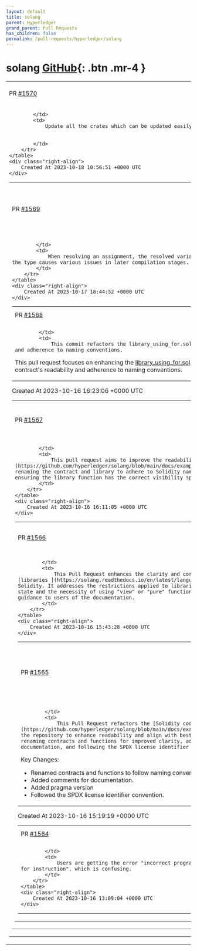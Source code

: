 ```yaml
---
layout: default
title: solang
parent: Hyperledger
grand_parent: Pull Requests
has_children: false
permalink: /pull-requests/hyperledger/solang
---
```


# solang <span class="fs-3 right-align">[GitHub](https://github.com/hyperledger/solang){: .btn .mr-4 }</span>


<div>
    <table>
        <tr>
            <td>
                PR <a href="https://github.com/hyperledger/solang/pull/1570" class=".btn">#1570</a>
            </td>
            <td>
                <b>
                    Bump anchor and other dependencies
                </b>
            </td>
        </tr>
        <tr>
            <td>
                
            </td>
            <td>
                Update all the crates which can be updated easily.


            </td>
        </tr>
    </table>
    <div class="right-align">
        Created At 2023-10-18 10:56:51 +0000 UTC
    </div>
</div>

<div>
    <table>
        <tr>
            <td>
                PR <a href="https://github.com/hyperledger/solang/pull/1569" class=".btn">#1569</a>
            </td>
            <td>
                <b>
                    Bugfix: The type of a resolved assignments needs a storage deref
                </b>
            </td>
        </tr>
        <tr>
            <td>
                
            </td>
            <td>
                When resolving an assignment, the resolved variable is always in memory and can't be of `Type::StorageRef`. Not dereferencing the type causes various issues in later compilation stages.
            </td>
        </tr>
    </table>
    <div class="right-align">
        Created At 2023-10-17 18:44:52 +0000 UTC
    </div>
</div>

<div>
    <table>
        <tr>
            <td>
                PR <a href="https://github.com/hyperledger/solang/pull/1568" class=".btn">#1568</a>
            </td>
            <td>
                <b>
                    Refactor library_using_for.sol for clarity and naming conventions
                </b>
            </td>
        </tr>
        <tr>
            <td>
                
            </td>
            <td>
                This commit refactors the library_using_for.sol code for better readability and adherence to naming conventions.

This pull request focuses on enhancing the [library_using_for.sol](https://github.com/hyperledger/solang/blob/main/docs/examples/library_using_for.sol). The changes improve the contract's readability and adherence to naming conventions.
            </td>
        </tr>
    </table>
    <div class="right-align">
        Created At 2023-10-16 16:23:06 +0000 UTC
    </div>
</div>

<div>
    <table>
        <tr>
            <td>
                PR <a href="https://github.com/hyperledger/solang/pull/1567" class=".btn">#1567</a>
            </td>
            <td>
                <b>
                    Refactor library.sol for clarity and naming conventions
                </b>
            </td>
        </tr>
        <tr>
            <td>
                
            </td>
            <td>
                This pull request aims to improve the readability and documentation of the [library.sol ](https://github.com/hyperledger/solang/blob/main/docs/examples/library.sol)in the codebase. It includes changes such as renaming the contract and library to adhere to Solidity naming conventions, adding informative comments for function, and ensuring the library function has the correct visibility specifier. These modifications enhance the codebase's clarity.
            </td>
        </tr>
    </table>
    <div class="right-align">
        Created At 2023-10-16 16:11:05 +0000 UTC
    </div>
</div>

<div>
    <table>
        <tr>
            <td>
                PR <a href="https://github.com/hyperledger/solang/pull/1566" class=".btn">#1566</a>
            </td>
            <td>
                <b>
                    Update library documentation for clarity and correctness
                </b>
            </td>
        </tr>
        <tr>
            <td>
                
            </td>
            <td>
                This Pull Request enhances the clarity and correctness of the documentation regarding [libraries ](https://solang.readthedocs.io/en/latest/language/interface_libraries.html#libraries)in Solidity. It addresses the restrictions applied to libraries, emphasizing their inability to modify the state and the necessity of using "view" or "pure" functions. These changes aim to provide more accurate guidance to users of the documentation.
            </td>
        </tr>
    </table>
    <div class="right-align">
        Created At 2023-10-16 15:43:28 +0000 UTC
    </div>
</div>

<div>
    <table>
        <tr>
            <td>
                PR <a href="https://github.com/hyperledger/solang/pull/1565" class=".btn">#1565</a>
            </td>
            <td>
                <b>
                    Refactor interface.sol for better readability and adherence to best practices
                </b>
            </td>
        </tr>
        <tr>
            <td>
                
            </td>
            <td>
                This Pull Request refactors the [Solidity code ](https://github.com/hyperledger/solang/blob/main/docs/examples/polkadot/interface.sol)in the repository to enhance readability and align with best practices. The changes include renaming contracts and functions for improved clarity, adding comments for documentation, and following the SPDX license identifier convention.

Key Changes:

- Renamed contracts and functions to follow naming conventions.
- Added comments for documentation.
- Added pragma version
- Followed the SPDX license identifier convention.
            </td>
        </tr>
    </table>
    <div class="right-align">
        Created At 2023-10-16 15:19:19 +0000 UTC
    </div>
</div>

<div>
    <table>
        <tr>
            <td>
                PR <a href="https://github.com/hyperledger/solang/pull/1564" class=".btn">#1564</a>
            </td>
            <td>
                <b>
                    Default flipper example should not include @program_id
                </b>
            </td>
        </tr>
        <tr>
            <td>
                
            </td>
            <td>
                Users are getting the error "incorrect program id for instruction", which is confusing.
            </td>
        </tr>
    </table>
    <div class="right-align">
        Created At 2023-10-16 13:09:04 +0000 UTC
    </div>
</div>

